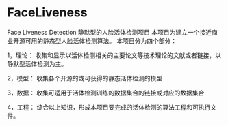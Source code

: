 # FaceLiveness
Face Liveness Detection 静默型的人脸活体检测项目
本项目为建立一个接近商业开源可用的静态型人脸活体检测算法。 本项目分为四个部分：

1，理论：
收集和显示以活体检测相关的主要论文等技术理论的文献或者链接，以静默型活体检测为主。

2，模型：
收集各个开源的或可获得的静态活体检测的模型

3，数据：
收集可适用于活体检测训练的数据集合的链接或对应的数据集合

4，工程：
综合以上知识，形成本项目要完成的活体检测的算法工程和可执行文件。
